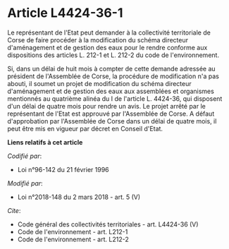 # Article L4424-36-1

Le représentant de l'Etat peut demander à la collectivité territoriale de Corse de faire procéder à la modification du schéma
directeur d'aménagement et de gestion des eaux pour le rendre conforme aux dispositions des articles L. 212-1 et L. 212-2 du
code de l'environnement.

Si, dans un délai de huit mois à compter de cette demande adressée au président de l'Assemblée de Corse, la procédure de
modification n'a pas abouti, il soumet un projet de modification du schéma directeur d'aménagement et de gestion des eaux aux
assemblées et organismes mentionnés au quatrième alinéa du I de l'article L. 4424-36, qui disposent d'un délai de quatre mois
pour rendre un avis. Le projet arrêté par le représentant de l'Etat est approuvé par l'Assemblée de Corse. A défaut
d'approbation par l'Assemblée de Corse dans un délai de quatre mois, il peut être mis en vigueur par décret en Conseil
d'Etat.

**Liens relatifs à cet article**

_Codifié par_:

  - Loi n°96-142 du 21 février 1996

_Modifié par_:

  - Loi n°2018-148 du 2 mars 2018 - art. 5 (V)

_Cite_:

  - Code général des collectivités territoriales - art. L4424-36 (V)
  - Code de l'environnement - art. L212-1
  - Code de l'environnement - art. L212-2
